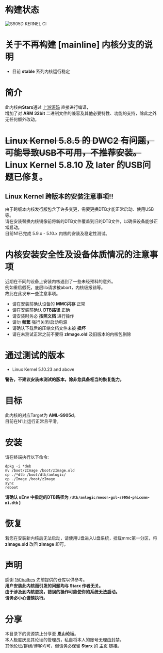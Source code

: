 # 构建状态
![S905D KERNEL CI](https://github.com/SuzukiHonoka/s905d-kernel-precompiled/workflows/S905D%20KERNEL%20CI/badge.svg?branch=master)

# 关于不再构建 [mainline] 内核分支的说明 
- 目前 **stable** 系列内核运行稳定

# 简介
此内核由**Starx**通过 [上游源码](https://www.kernel.org/) 直接进行编译，  
增加了对 **ARM 32bit** 二进制文件的兼容及其他必要特性、功能的支持，除此之外无任何额外改动。  

# <s>Linux Kernel 5.8.5 的 DWC2 有问题，可能导致USB不可用，不推荐安装。</s> Linux Kernel 5.8.10 及 later 的USB问题已修复。
## Linux Kernel 跨版本的安装注意事项!!
由于跨版本内核发行版包含了许多变更，需要更换DTB才能正常启动、使用USB等。  
请在安装替换内核镜像前将新的DTB文件覆盖到旧的DTB文件，以确保设备能够正常启动。  
目前N1已完成 5.9.x - 5.10.x 内核的安装及稳定性测试。

# 内核安装安全性及设备体质情况的注意事项
近期在不同的设备上安装内核遇到了一些未经预料的意外。  
例如重启假死，底层lib请求被abort，内核级报错等。  
故此在此发布一些注意事项。  

- 请在安装前确认设备的 **MMC闪存** 正常
- 请在安装前确认 **DTB路径** 正确
- 请安装时务必 **按照文档** 进行操作
- 请勿 **频繁** 强行关闭/启动电源
- 请确认下载后的压缩文档文件未被 **损坏**
- 请在未测试正常之前不要将 **zImage.old** 及旧版本的内核包删除

# 通过测试的版本
- Linux Kernel 5.10.23 and above

**警告，不建议安装未测试的版本，除非您具备相当的恢复能力。**

# 目标
此内核的对应Target为 **AML-S905d**。  
目前在N1上运行正常且平滑。

# 安装
请在终端执行以下命令:
```
dpkg -i *deb
mv /boot/zImage /boot/zImage.old
cp ./*dtb /boot/dtb/amlogic/
cp ./Image /boot/zImage
sync
reboot
```
**请确认 uEnv 中指定的DTB路径为 `/dtb/amlogic/meson-gxl-s905d-phicomm-n1.dtb` )**

# 恢复
若您在安装新内核后无法启动，请使用U盘进入U盘系统，挂载mmc第一分区，将 **zImage.old** 改回 **zImage** 即可。

# 声明
感谢 [150balbes](https://github.com/150balbes) 先前提供的仓库以供参考。  
**用户安装此内核而引发的问题均与 Starx 作者无关。  
由于涉及到内核更换，错误的操作可能使你的系统无法启动。  
请务必小心谨慎执行。**

# 分享
本目录下的资源禁止分享至 **恩山论坛**。  
本人极度厌恶其论坛的管理员，私自将本人的账号无理由封禁。  
其他论坛/群组/博客均可，但请务必保留 **Starx** 的 [主页](https://www.starx.ink) 链接。
